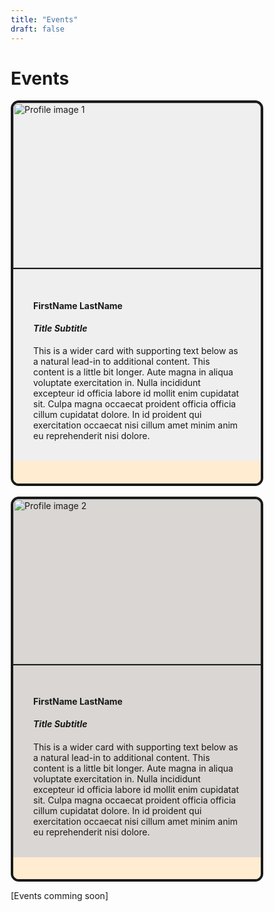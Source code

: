 ```yaml
---
title: "Events"
draft: false
---
```


# Events

<style>
* {
  box-sizing: border-box;
}
/*
body {
  font-family: "Open Sans", sans-serif;
  display: flex;
  flex-direction: row;
  flex-wrap: wrap;
  gap: 1rem 2rem;
  justify-content: flex-start;
  align-items: auto;
  background: #f3f3f9;
}
 */
img#img1 {
  display: block;
  width: 100%;
}
/*
h2 {
	margin: 0;
	font-size: 1.4rem;
}

@media (min-width: 50em) {
	h2 {
		font-size: 1.8rem;
	}
}
*/
.cta-card {
  --shadowColor: 187 60% 40%;
  display: flex;
  flex-wrap: wrap;
  background: #d9d6d3;
  max-width: 56rem;
  width: 100%;
  /* box-shadow: 0.65rem 0.65rem 0 hsl(var(--shadowColor) / 1);*/
  border-radius: 0.8rem;
  overflow: hidden;
  border: 0.25rem solid;
}

.cta-card img {
  aspect-ratio: 3 / 2;
  object-fit: contain;
  flex: 1.3 1 220px;
  outline: 0.18rem solid;
}

.cta-card__text-column {
  padding: min(2rem, 4vw) min(2rem, 4vw) min(2rem, 4vw);
  flex: 1 0 50%;
}

.cta-card__text-column > * + * {
  margin: min(1.2rem, 2.3vw) 0 0 0;
}
/*
.cta-card a {
  display: inline-block;
  color: black;
  padding: 0.5rem 1rem;
  text-decoration: none;
  background: hsl(187 75% 64%);
  border-radius: 0.6rem;
  font-weight: 700;
  border: 0.35rem solid;
}
*/
.rowcol2 {
  background: #ffecd1;
  color: #ef3e2d;
}
.fa {
  padding: 0.25rem 2rem 0.25rem 2rem;
  margin: 0.3rem 4rem 0.3rem 4rem;
}
.flexrow {
  display: flex;
  flex-direction: row;
  flex-wrap: wrap;
  justify-content: center;
  min-width: 100%;
}
</style>

<div class="d-flex flex-wrap">
  <article class="cta-card" style="background: #efefef">
    <img id="img1" src="https://www.ninjaonlinedating.com/blog/wp-content/uploads/2019/08/SmileModifiedKRAK.jpg" alt="Profile image 1" class="img-fluid rounded-start"></img>
    <div class="cta-card__text-column">
      <h4 class="card-title">FirstName LastName</h4>
      <h5 class="card-title">Title Subtitle</h5>
      <p class="card-text">
        This is a wider card with supporting text below as a natural lead-in to additional content. This content is a little bit longer. Aute magna in aliqua voluptate exercitation in. Nulla incididunt excepteur id officia labore id mollit enim cupidatat sit. Culpa magna occaecat proident officia officia cillum cupidatat dolore. In id proident qui exercitation occaecat nisi cillum amet minim anim eu reprehenderit nisi dolore.
      </p>
      <!--<p class="card-text">
        Et consequat culpa dolore fugiat. Labore ullamco minim sint cillum laboris dolore fugiat ipsum laboris. Cillum proident commodo proident minim duis nisi velit sit dolore. Non sint non adipisicing sint Lorem.
      </p>
      <p class="card-text">
        Est eu aliquip tempor occaecat eiusmod elit eu dolor velit ullamco reprehenderit. Nisi dolore laboris enim consectetur cupidatat dolore reprehenderit ad Lorem incididunt ad ut ea tempor.
      </p>-->
    </div>
    <div class="col rowcol2 flexrow text-center border border-warning">
      <i class="fa fa-facebook fa-2x"></i>
      <i class="fa fa-envelope-o fa-2x"></i>
      <i class="fa fa-linkedin fa-2x"></i>
    </div>
  </article>
</div>
<br>
<div class="d-flex flex-wrap">
  <article class="cta-card">
    <img id="img1" src="https://i.pinimg.com/originals/5e/46/de/5e46de2cc3c337c1d5f385e6bb127ad3.jpg" alt="Profile image 2" class="img-fluid rounded-start">
    <div class="cta-card__text-column">
      <h4 class="card-title">FirstName LastName</h4>
      <h5 class="card-title">Title Subtitle</h5>
      <p class="card-text">
        This is a wider card with supporting text below as a natural lead-in to additional content. This content is a little bit longer. Aute magna in aliqua voluptate exercitation in. Nulla incididunt excepteur id officia labore id mollit enim cupidatat sit. Culpa magna occaecat proident officia officia cillum cupidatat dolore. In id proident qui exercitation occaecat nisi cillum amet minim anim eu reprehenderit nisi dolore.
      </p>
      <!-- <p class="card-text">
        Et consequat culpa dolore fugiat. Labore ullamco minim sint cillum laboris dolore fugiat ipsum laboris. Cillum proident commodo proident minim duis nisi velit sit dolore. Non sint non adipisicing sint Lorem.
      </p>
      <p class="card-text">
        Est eu aliquip tempor occaecat eiusmod elit eu dolor velit ullamco reprehenderit. Nisi dolore laboris enim consectetur cupidatat dolore reprehenderit ad Lorem incididunt ad ut ea tempor. Reprehenderit tempor reprehenderit sunt ipsum amet occaecat sint ut labore do dolor.
      </p> -->
    </div>
    <div class="col rowcol2 flexrow text-center border border-warning">
      <i class="fa fa-facebook fa-2x"></i>
      <i class="fa fa-envelope-o fa-2x"></i>
      <i class="fa fa-linkedin fa-2x"></i>
    </div>
  </article>
</div>

[Events comming soon]

<!-- iterate through a list of events with Hugo templating -->